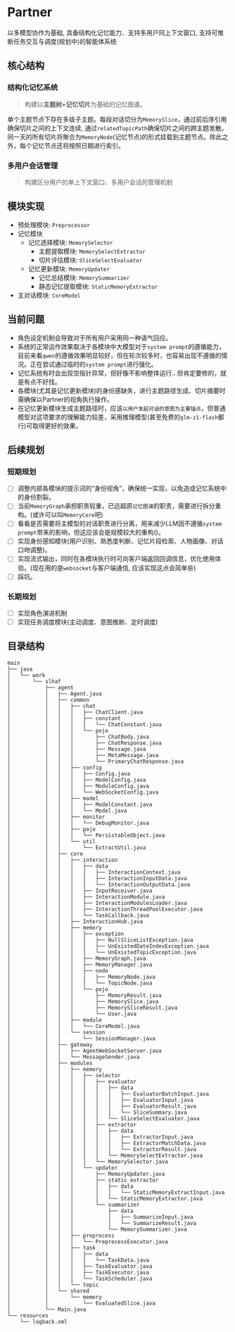 # Partner
以多模型协作为基础, 具备结构化记忆能力、支持多用户同上下文窗口, 支持可推断任务交互与调度(规划中)的智能体系统

## 核心结构

### 结构化记忆系统
> 构建以**主题树+记忆切片**为基础的记忆图谱。

单个主题节点下存在多级子主题。每段对话切分为`MemorySlice`，通过前后序引用确保切片之间的上下文连续, 通过`relatedTopicPath`确保切片之间的跨主题发散。同一天的所有切片将聚合为`MemoryNode`(记忆节点)的形式挂载到主题节点。除此之外，每个记忆节点还将按照日期进行索引。

### 多用户会话管理
> 构建区分用户的单上下文窗口、多用户会话的管理机制

## 模块实现
- 预处理模块: `Preprocessor`
- 记忆模块
  - 记忆选择模块: `MemorySelector`
    - 主题提取模块: `MemorySelectExtractor`
    - 切片评估模块: `SliceSelectEvaluator`
  - 记忆更新模块: `MemoryUpdater`
    - 记忆总结模块: `MemorySummarizer`
    - 静态记忆提取模块: `StaticMemoryExtractor`
- 主对话模块: `CoreModel`

## 当前问题
- 角色设定机制会导致对于所有用户采用同一种语气回应。
- 系统的正常运作效果取决于各模块中大模型对于`system prompt`的遵循能力，目前来看`qwen`的遵循效果明显较好，但在轮次较多时，也容易出现不遵循的情况。正在尝试通过临时的`system prompt`进行强化。
- 记忆系统有时会出现空指针异常，但好像不影响整体运行...但肯定要修的，就是有点不好找。
- 各模块(尤其是记忆更新模块)的身份感缺失，进行主题路径生成、切片摘要时需确保以Partner的视角执行操作。
- 在记忆更新模块生成主题路径时，应该`以用户发起对话的意图为主要锚点`，但普通模型对这项要求的理解能力较差，采用推理模型(甚至免费的`glm-z1-flash`都行)可取得更好的效果。

## 后续规划

### 短期规划
- [ ] 调整内部各模块的提示词的“身份视角”，确保统一实现，以免造成记忆系统中的身份割裂。
- [ ] 当前`MemoryGraph`承担职责较重，已远超原`记忆图谱`的职责，需要进行拆分重构。(或许可以叫`MemoryCore`吧)
- [ ] 看看是否需要将主模型的对话职责进行分离，用来减少LLM因不遵循`system prompt`带来的影响，但这应该会是规模较大的重构()。
- [ ] 实现身份感知模块(用户识别、熟悉度判断、记忆片段检索、人物画像、对话口吻调整)。
- [ ] 实现流式输出，同时在各模块执行时可向客户端返回回调信息，优化使用体验。(现在用的是`websocket`与客户端通信, 应该实现这点会简单些)
- [ ] 踩坑。

### 长期规划
- [ ] 实现角色演进机制
- [ ] 实现任务调度模块(主动调度、意图推断、定时调度)

## 目录结构

```
main
├── java
│   └── work
│       └── slhaf
│           ├── agent
│           │   ├── Agent.java
│           │   ├── common
│           │   │   ├── chat
│           │   │   │   ├── ChatClient.java
│           │   │   │   ├── constant
│           │   │   │   │   └── ChatConstant.java
│           │   │   │   └── pojo
│           │   │   │       ├── ChatBody.java
│           │   │   │       ├── ChatResponse.java
│           │   │   │       ├── Message.java
│           │   │   │       ├── MetaMessage.java
│           │   │   │       └── PrimaryChatResponse.java
│           │   │   ├── config
│           │   │   │   ├── Config.java
│           │   │   │   ├── ModelConfig.java
│           │   │   │   ├── ModuleConfig.java
│           │   │   │   └── WebSocketConfig.java
│           │   │   ├── model
│           │   │   │   ├── ModelConstant.java
│           │   │   │   └── Model.java
│           │   │   ├── monitor
│           │   │   │   └── DebugMonitor.java
│           │   │   ├── pojo
│           │   │   │   └── PersistableObject.java
│           │   │   └── util
│           │   │       └── ExtractUtil.java
│           │   ├── core
│           │   │   ├── interaction
│           │   │   │   ├── data
│           │   │   │   │   ├── InteractionContext.java
│           │   │   │   │   ├── InteractionInputData.java
│           │   │   │   │   └── InteractionOutputData.java
│           │   │   │   ├── InputReceiver.java
│           │   │   │   ├── InteractionModule.java
│           │   │   │   ├── InteractionModulesLoader.java
│           │   │   │   ├── InteractionThreadPoolExecutor.java
│           │   │   │   └── TaskCallback.java
│           │   │   ├── InteractionHub.java
│           │   │   ├── memory
│           │   │   │   ├── exception
│           │   │   │   │   ├── NullSliceListException.java
│           │   │   │   │   ├── UnExistedDateIndexException.java
│           │   │   │   │   └── UnExistedTopicException.java
│           │   │   │   ├── MemoryGraph.java
│           │   │   │   ├── MemoryManager.java
│           │   │   │   ├── node
│           │   │   │   │   ├── MemoryNode.java
│           │   │   │   │   └── TopicNode.java
│           │   │   │   └── pojo
│           │   │   │       ├── MemoryResult.java
│           │   │   │       ├── MemorySlice.java
│           │   │   │       ├── MemorySliceResult.java
│           │   │   │       └── User.java
│           │   │   ├── module
│           │   │   │   └── CoreModel.java
│           │   │   └── session
│           │   │       └── SessionManager.java
│           │   ├── gateway
│           │   │   ├── AgentWebSocketServer.java
│           │   │   └── MessageSender.java
│           │   ├── modules
│           │   │   ├── memory
│           │   │   │   ├── selector
│           │   │   │   │   ├── evaluator
│           │   │   │   │   │   ├── data
│           │   │   │   │   │   │   ├── EvaluatorBatchInput.java
│           │   │   │   │   │   │   ├── EvaluatorInput.java
│           │   │   │   │   │   │   ├── EvaluatorResult.java
│           │   │   │   │   │   │   └── SliceSummary.java
│           │   │   │   │   │   └── SliceSelectEvaluator.java
│           │   │   │   │   ├── extractor
│           │   │   │   │   │   ├── data
│           │   │   │   │   │   │   ├── ExtractorInput.java
│           │   │   │   │   │   │   ├── ExtractorMatchData.java
│           │   │   │   │   │   │   └── ExtractorResult.java
│           │   │   │   │   │   └── MemorySelectExtractor.java
│           │   │   │   │   └── MemorySelector.java
│           │   │   │   └── updater
│           │   │   │       ├── MemoryUpdater.java
│           │   │   │       ├── static_extractor
│           │   │   │       │   ├── data
│           │   │   │       │   │   └── StaticMemoryExtractInput.java
│           │   │   │       │   └── StaticMemoryExtractor.java
│           │   │   │       └── summarizer
│           │   │   │           ├── data
│           │   │   │           │   ├── SummarizeInput.java
│           │   │   │           │   └── SummarizeResult.java
│           │   │   │           └── MemorySummarizer.java
│           │   │   ├── preprocess
│           │   │   │   └── PreprocessExecutor.java
│           │   │   ├── task
│           │   │   │   ├── data
│           │   │   │   │   └── TaskData.java
│           │   │   │   ├── TaskEvaluator.java
│           │   │   │   ├── TaskExecutor.java
│           │   │   │   └── TaskScheduler.java
│           │   │   └── topic
│           │   └── shared
│           │       └── memory
│           │           └── EvaluatedSlice.java
│           └── Main.java
└── resources
    └── logback.xml
```

